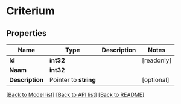 # Criterium

## Properties

Name | Type | Description | Notes
------------ | ------------- | ------------- | -------------
**Id** | **int32** |  | [readonly] 
**Naam** | **int32** |  | 
**Description** | Pointer to **string** |  | [optional] 

[[Back to Model list]](../README.md#documentation-for-models) [[Back to API list]](../README.md#documentation-for-api-endpoints) [[Back to README]](../README.md)


